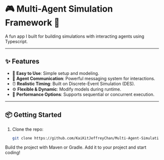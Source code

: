 # 🎮 Multi-Agent Simulation Framework 🚀  

A fun app I built for building simulations with interacting agents using Typescript.

---

## ✨ Features  

- 🌟 **Easy to Use**: Simple setup and modeling.  
- 💬 **Agent Communication**: Powerful messaging system for interactions.  
- ⏰ **Realistic Timing**: Built on Discrete-Event Simulation (DES).  
- ⚙️ **Flexible & Dynamic**: Modify models during runtime.  
- 🚦 **Performance Options**: Supports sequential or concurrent execution.  

---

## 📦 Getting Started  

1. Clone the repo:  
   ```bash
   git clone https://github.com/KaiKitJeffreyChan/Multi-Agent-Simulation.git
Build the project with Maven or Gradle.
Add it to your project and start coding!
